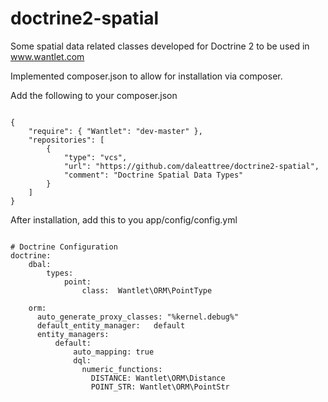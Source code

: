 doctrine2-spatial
=================

Some spatial data related classes developed for Doctrine 2 to be used in www.wantlet.com

Implemented composer.json to allow for installation via composer.

Add the following to your composer.json

<pre><code>
{
    "require": { "Wantlet": "dev-master" },
    "repositories": [
        {
            "type": "vcs",
            "url": "https://github.com/daleattree/doctrine2-spatial",
            "comment": "Doctrine Spatial Data Types"
        }
    ]
}
</code></pre>

After installation, add this to you app/config/config.yml

<pre><code>
# Doctrine Configuration
doctrine:
    dbal:
        types:
            point:
                class:  Wantlet\ORM\PointType

    orm:
      auto_generate_proxy_classes: "%kernel.debug%"
      default_entity_manager:   default
      entity_managers:
          default:
              auto_mapping: true
              dql:
                numeric_functions:
                  DISTANCE: Wantlet\ORM\Distance
                  POINT_STR: Wantlet\ORM\PointStr

</code></pre>